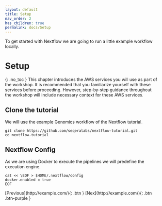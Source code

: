 ```yaml
---
layout: default
title: Setup
nav_order: 2
has_children: true
permalink: docs/Setup
---
```


To get started with Nextflow we are going to run a little example workflow locally.

# Setup
{: .no_toc }
This chapter introduces the AWS services you will use as part of the workshop. It is recommended that you familiarize yourself with these services before proceeding. However, step-by-step guidance throughout the workshop will include necessary context for these AWS services.

## Clone the tutorial

We will use the example Genomics workflow of the Nextflow tutorial.

```shell
git clone https://github.com/seqeralabs/nextflow-tutorial.git
cd nextflow-tutorial
```

## Nextflow Config

As we are using Docker to execute the pipelines we will predefine the execution engine.

```shell
cat << \EOF > $HOME/.nextflow/config
docker.enabled = true
EOF
```

<div class="code-example" markdown="1">
[Previous](http://example.com/){: .btn }
[Nex](http://example.com/){: .btn .btn-purple }
</div>